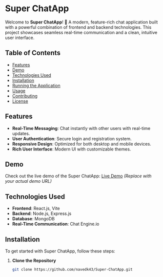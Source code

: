 # **Super ChatApp**

Welcome to **Super ChatApp**! 🚀 A modern, feature-rich chat application built with a powerful combination of frontend and backend technologies. This project showcases seamless real-time communication and a clean, intuitive user interface.

## **Table of Contents**

- [Features](#features)
- [Demo](#demo)
- [Technologies Used](#technologies-used)
- [Installation](#installation)
- [Running the Application](#running-the-application)
- [Usage](#usage)
- [Contributing](#contributing)
- [License](#license)

## **Features**

- **Real-Time Messaging**: Chat instantly with other users with real-time updates.
- **User Authentication**: Secure login and registration system.
- **Responsive Design**: Optimized for both desktop and mobile devices.
- **Rich User Interface**: Modern UI with customizable themes.

## **Demo**

Check out the live demo of the Super ChatApp: [Live Demo](https://example.com) *(Replace with your actual demo URL)*

## **Technologies Used**

- **Frontend**: React.js, Vite
- **Backend**: Node.js, Express.js
- **Database**: MongoDB
- **Real-Time Communication**: Chat Engine.io

## **Installation**

To get started with Super ChatApp, follow these steps:

1. **Clone the Repository**

   ```bash
   git clone https://github.com/navedk43/Super-ChatApp.git
